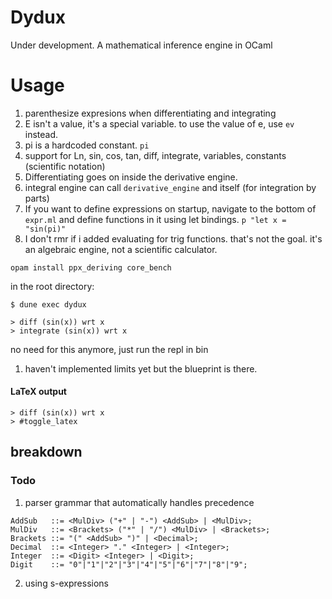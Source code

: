 # Dydux 
Under development. A mathematical inference engine in OCaml

# Usage
1. parenthesize expresions when differentiating and integrating
2. E isn't a value, it's a special variable. to use the value of e, use `ev` instead.
3. pi is a hardcoded constant. `pi`
4. support for Ln, sin, cos, tan, diff, integrate, variables, constants (scientific notation)
5. Differentiating goes on inside the derivative engine. 
6. integral engine can call `derivative_engine` and itself (for integration by parts)
7. If you want to define expressions on startup, navigate to the bottom of `expr.ml` and define functions in it using let bindings. `p "let x = "sin(pi)"`
8. I don't rmr if i added evaluating for trig functions. that's not the goal. it's an algebraic engine, not a scientific calculator.


```shell
opam install ppx_deriving core_bench
```
in the root directory:
```shell
$ dune exec dydux

> diff (sin(x)) wrt x
> integrate (sin(x)) wrt x
```

no need for this anymore, just run the repl in bin

1. haven't implemented limits yet but the blueprint is there. 

#### LaTeX output
```shell
> diff (sin(x)) wrt x
> #toggle_latex

```

## breakdown




### Todo 

1. parser grammar that automatically handles precedence

```bnf
AddSub   ::= <MulDiv> ("+" | "-") <AddSub> | <MulDiv>;
MulDiv   ::= <Brackets> ("*" | "/") <MulDiv> | <Brackets>;
Brackets ::= "(" <AddSub> ")" | <Decimal>;
Decimal  ::= <Integer> "." <Integer> | <Integer>;
Integer  ::= <Digit> <Integer> | <Digit>;
Digit    ::= "0"|"1"|"2"|"3"|"4"|"5"|"6"|"7"|"8"|"9";
```
2. using s-expressions




